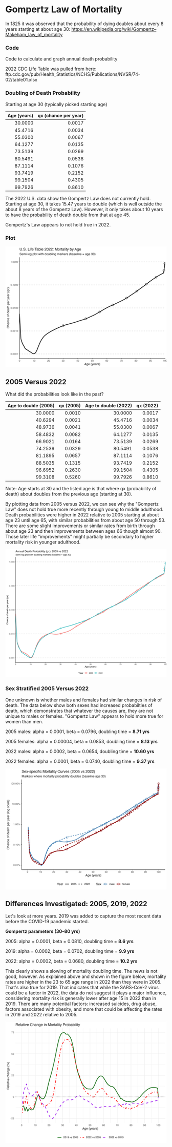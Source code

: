 # Gompertz Law of Mortality

In 1825 it was observed that the probability of dying doubles about every 8 years starting at about age 30: https://en.wikipedia.org/wiki/Gompertz–Makeham_law_of_mortality

### Code

Code to calculate and graph annual death probability

2022 CDC Life Table was pulled from here: ftp.cdc.gov/pub/Health_Statistics/NCHS/Publications/NVSR/74-02/table01.xlsx

### Doubling of Death Probability

Starting at age 30 (typically picked starting age)

| Age (years)| qx (chance per year)|
|-----------:|--------------------:|
|     30.0000|               0.0017|
|     45.4716|               0.0034|
|     55.0300|               0.0067|
|     64.1277|               0.0135|
|     73.5139|               0.0269|
|     80.5491|               0.0538|
|     87.1114|               0.1076|
|     93.7419|               0.2152|
|     99.1504|               0.4305|
|     99.7926|               0.8610|

The 2022 U.S. data show the Gompertz Law does not currently hold. Starting at age 30, it takes 15.47 years to double (which is well outside the about 8 years of the Gompertz Law). However, it only takes about 10 years to have the probability of death double from that at age 45.

Gompertz's Law appears to not hold true in 2022.

### Plot

![Semi-log plot showing probability of death by age](2022_mortality.png)

## 2005 Versus 2022

What did the probabilities look like in the past?

| Age to double (2005)| qx (2005)| Age to double (2022)| qx (2022)|
|----------:|---------:|----------:|---------:|
|    30.0000|    0.0010|    30.0000|    0.0017|
|    40.6294|    0.0021|    45.4716|    0.0034|
|    48.9736|    0.0041|    55.0300|    0.0067|
|    58.4832|    0.0082|    64.1277|    0.0135|
|    66.9021|    0.0164|    73.5139|    0.0269|
|    74.2539|    0.0329|    80.5491|    0.0538|
|    81.1895|    0.0657|    87.1114|    0.1076|
|    88.5035|    0.1315|    93.7419|    0.2152|
|    96.6952|    0.2630|    99.1504|    0.4305|
|    99.3108|    0.5260|    99.7926|    0.8610|

Note: Age starts at 30 and the listed age is that where qx (probability of death) about doubles from the previous age (starting at 30).

By plotting data from 2005 versus 2022, we can see why the "Gompertz Law" does not hold true more recently through young to middle adulthood. Death probabilities were higher in 2022 relative to 2005 starting at about age 23 until age 65, with similar probabilities from about age 50 through 53. There are some slight improvements or similar rates from birth through about age 23 and then improvements between ages 66 though almost 90. Those later life "improvements" might partially be secondary to higher mortality risk in younger adulthood.

![Semi-log plot showing probability of death by age](DeathProbabilityPlot20052022.png)

### Sex Stratified 2005 Versus 2022

One unknown is whether males and females had similar changes in risk of death. The data below show both sexes had increased probabilties of death, which demonstrates that whatever the causes are, they are not unique to males or females. "Gompertz Law" appears to hold more true for women than men.

2005 males: alpha = 0.0001, beta = 0.0796, doubling time = **8.71 yrs**

2005 females: alpha = 0.00004, beta = 0.0853, doubling time = **8.13 yrs**

2022 males: alpha = 0.0002, beta = 0.0654, doubling time = **10.60 yrs**

2022 females: alpha = 0.0001, beta = 0.0740, doubling time = **9.37 yrs**

![Semi-log plot showing probability of death by age and sex in 2005 and 2022](sex_specific_mortality_with_doubling.png)

## Differences Investigated: 2005, 2019, 2022

Let's look at more years. 2019 was added to capture the most recent data before the COVID-19 pandemic started.

**Gompertz parameters (30–80 yrs)**

2005: alpha = 0.0001, beta = 0.0810, doubling time = **8.6 yrs**

2019: alpha = 0.0002, beta = 0.0702, doubling time = **9.9 yrs**

2022: alpha = 0.0002, beta = 0.0680, doubling time = **10.2 yrs**

This clearly shows a slowing of mortality doubling time. The news is not good, however. As explained above and shown in the figure below, mortality rates are higher in the 23 to 65 age range in 2022 than they were in 2005. That's also true for 2019. That indicates that while the SARS-CoV-2 virus could be a factor in 2022, the data do not suggest it plays a major influence, considering mortality risk is generally lower after age 15 in 2022 than in 2019. There are many potential factors: increased suicides, drug abuse, factors associated with obesity, and more that could be affecting the rates in 2019 and 2022 relative to 2005.

![Relative change plot showing 2005, 2019, and 2022 differences in probability of death by age](relative_change_2005_2019_2022.png)
